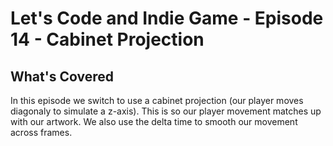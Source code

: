 # Let's Code and Indie Game - Episode 14 - Cabinet Projection

## What's Covered

In this episode we switch to use a cabinet projection (our player moves diagonaly to simulate a z-axis). This is so our player movement matches up with our artwork. We also use the delta time to smooth our movement across frames. 
